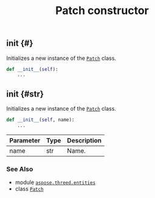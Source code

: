 ﻿---
title: Patch constructor
second_title: Aspose.3D for Python via .NET API References
description: 
type: docs
weight: 10
url: /aspose.threed.entities/patch/__init__/
is_root: false
---

## __init__ {#}

Initializes a new instance of the [`Patch`](/3d/python-net/aspose.threed.entities/patch) class.



```python
def __init__(self):
    ...
```




## __init__ {#str}

Initializes a new instance of the [`Patch`](/3d/python-net/aspose.threed.entities/patch) class.



```python
def __init__(self, name):
    ...
```


| Parameter | Type | Description |
| :- | :- | :- |
| name | str | Name. |



### See Also
* module [`aspose.threed.entities`](../../)
* class [`Patch`](/3d/python-net/aspose.threed.entities/patch)
